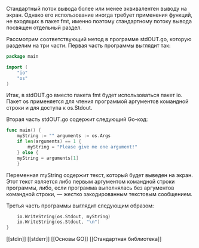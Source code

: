 Стандартный поток вывода более или менее эквивалентен выводу на экран. Однако его использование иногда требует применения функций, не входящих в пакет fmt, именно поэтому стандартному потоку вывода посвящен отдельный раздел. 

Рассмотрим соответствующий метод в программе stdOUT.go, которую разделим на три части. Первая часть программы выглядит так:

```go
package main 

import ( 
	"io"
	"os" 
)
```

Итак, в stdOUT.go вместо пакета fmt будет использоваться пакет io. Пакет os применяется для чтения программой аргументов командной строки и для доступа к os.Stdout.

Вторая часть stdOUT.go содержит следующий Go-код:

```go
func main() { 
	myString := "" arguments := os.Args 
	if len(arguments) == 1 { 
		myString = "Please give me one argument!" 
	} else { 
	myString = arguments[1] 
	}
```

Переменная myString содержит текст, который будет выведен на экран. Этот текст является либо первым аргументом командной строки программы, либо, если программа выполнялась без аргументов командной строки, — жестко закодированным текстовым сообщением. 

Третья часть программы выглядит следующим образом:

```go
	io.WriteString(os.Stdout, myString)
	io.WriteString(os.Stdout, "\n")
}
```


[[stdin]] [[stderr]] [[Основы GO]] [[Стандартная библиотека]]